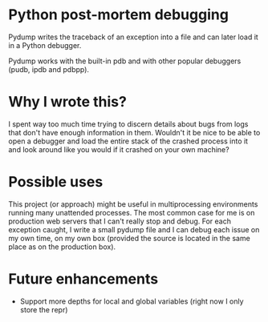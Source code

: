 Python post-mortem debugging
============================

Pydump writes the traceback of an exception into a file and 
can later load it in a Python debugger.

Pydump works with the built-in pdb and with other popular debuggers
(pudb, ipdb and pdbpp).

Why I wrote this?
=================

I spent way too much time trying to discern details about bugs from
logs that don't have enough information in them. Wouldn't it be nice
to be able to open a debugger and load the entire stack of the crashed
process into it and look around like you would if it crashed on your own 
machine?

Possible uses
=============

This project (or approach) might be useful in multiprocessing environments
running many unattended processes. The most common case for me is on
production web servers that I can't really stop and debug. For each 
exception caught, I write a small pydump file and I can debug each
issue on my own time, on my own box (provided the source is located
in the same place as on the production box).

Future enhancements
===================

* Support more depths for local and global variables (right now I only store the repr)
